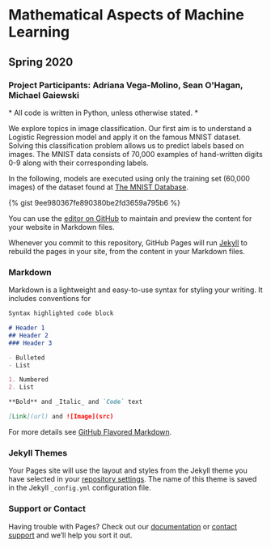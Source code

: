 # Mathematical Aspects of Machine Learning 


## Spring 2020
### Project Participants: Adriana Vega-Molino, Sean O'Hagan, Michael Gaiewski


\* All code is written in Python, unless otherwise stated. \*

We explore topics in image classification. Our first aim is to understand a Logistic Regression model and apply it on the famous MNIST dataset. Solving this classification problem allows us to predict labels based on images. The MNIST data consists of 70,000 examples of hand-written digits 0-9 along with their corresponding labels.

In the following, models are executed using only the training set (60,000 images) of the dataset found at [The MNIST Database](http://yann.lecun.com/exdb/mnist/).

{% gist 9ee980367fe890380be2fd3659a795b6 %}

You can use the [editor on GitHub](https://github.com/adrivega/adrivega.github.io/edit/master/README.md) to maintain and preview the content for your website in Markdown files.

Whenever you commit to this repository, GitHub Pages will run [Jekyll](https://jekyllrb.com/) to rebuild the pages in your site, from the content in your Markdown files.

### Markdown

Markdown is a lightweight and easy-to-use syntax for styling your writing. It includes conventions for

```markdown
Syntax highlighted code block

# Header 1
## Header 2
### Header 3

- Bulleted
- List

1. Numbered
2. List

**Bold** and _Italic_ and `Code` text

[Link](url) and ![Image](src)
```

For more details see [GitHub Flavored Markdown](https://guides.github.com/features/mastering-markdown/).

### Jekyll Themes

Your Pages site will use the layout and styles from the Jekyll theme you have selected in your [repository settings](https://github.com/adrivega/adrivega.github.io/settings). The name of this theme is saved in the Jekyll `_config.yml` configuration file.

### Support or Contact

Having trouble with Pages? Check out our [documentation](https://help.github.com/categories/github-pages-basics/) or [contact support](https://github.com/contact) and we’ll help you sort it out.
